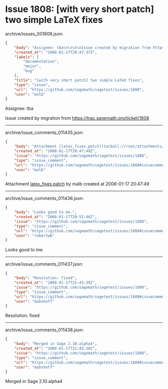 # Issue 1808: [with very short patch] two simple LaTeX fixes

archive/issues_001808.json:
```json
{
    "body": "Assignee: tba\n\n\n\nIssue created by migration from https://trac.sagemath.org/ticket/1808\n\n",
    "created_at": "2008-01-17T20:47:37Z",
    "labels": [
        "documentation",
        "major",
        "bug"
    ],
    "title": "[with very short patch] two simple LaTeX fixes",
    "type": "issue",
    "url": "https://github.com/sagemath/sagetest/issues/1808",
    "user": "malb"
}
```
Assignee: tba



Issue created by migration from https://trac.sagemath.org/ticket/1808





---

archive/issue_comments_011435.json:
```json
{
    "body": "Attachment [latex_fixes.patch](tarball://root/attachments/some-uuid/ticket1808/latex_fixes.patch) by malb created at 2008-01-17 20:47:49",
    "created_at": "2008-01-17T20:47:49Z",
    "issue": "https://github.com/sagemath/sagetest/issues/1808",
    "type": "issue_comment",
    "url": "https://github.com/sagemath/sagetest/issues/1808#issuecomment-11435",
    "user": "malb"
}
```

Attachment [latex_fixes.patch](tarball://root/attachments/some-uuid/ticket1808/latex_fixes.patch) by malb created at 2008-01-17 20:47:49



---

archive/issue_comments_011436.json:
```json
{
    "body": "Looks good to me.",
    "created_at": "2008-01-17T20:51:46Z",
    "issue": "https://github.com/sagemath/sagetest/issues/1808",
    "type": "issue_comment",
    "url": "https://github.com/sagemath/sagetest/issues/1808#issuecomment-11436",
    "user": "robertwb"
}
```

Looks good to me.



---

archive/issue_comments_011437.json:
```json
{
    "body": "Resolution: fixed",
    "created_at": "2008-01-17T21:43:39Z",
    "issue": "https://github.com/sagemath/sagetest/issues/1808",
    "type": "issue_comment",
    "url": "https://github.com/sagemath/sagetest/issues/1808#issuecomment-11437",
    "user": "mabshoff"
}
```

Resolution: fixed



---

archive/issue_comments_011438.json:
```json
{
    "body": "Merged in Sage 2.10.alpha4",
    "created_at": "2008-01-17T21:43:39Z",
    "issue": "https://github.com/sagemath/sagetest/issues/1808",
    "type": "issue_comment",
    "url": "https://github.com/sagemath/sagetest/issues/1808#issuecomment-11438",
    "user": "mabshoff"
}
```

Merged in Sage 2.10.alpha4

